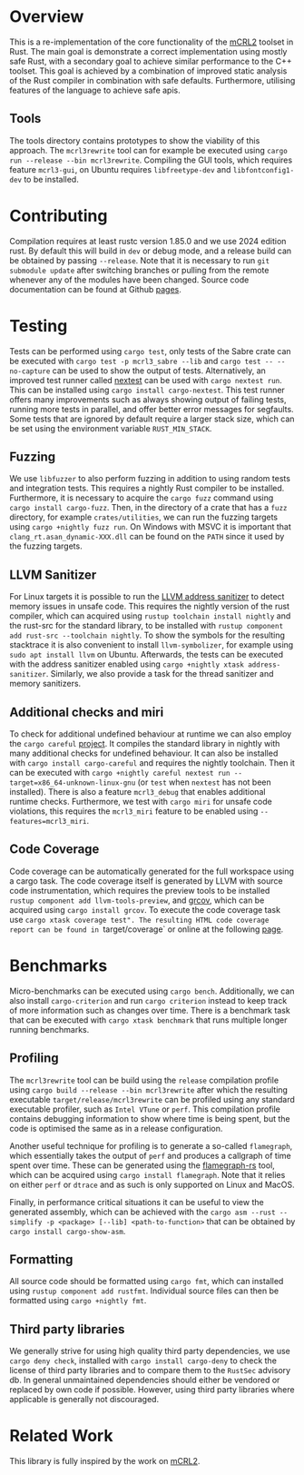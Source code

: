 # Overview

This is a re-implementation of the core functionality of the [mCRL2](https://mcrl2.org) toolset in Rust. The main goal is demonstrate a correct implementation using mostly safe Rust, with a secondary goal to achieve similar performance to the C++ toolset. This goal is achieved by a combination of improved static analysis of the Rust compiler in combination with safe defaults. Furthermore, utilising features of the language to achieve safe apis.

## Tools

The tools directory contains prototypes to show the viability of this approach. The `mcrl3rewrite` tool can for example be executed using `cargo run --release --bin mcrl3rewrite`. Compiling the GUI tools, which requires feature `mcrl3-gui`, on Ubuntu requires `libfreetype-dev` and `libfontconfig1-dev` to be installed.

# Contributing

Compilation requires at least rustc version 1.85.0 and we use 2024 edition rust. By default this will build in `dev` or debug mode, and a release build can be obtained by passing `--release`. Note that it is necessary to run `git submodule update` after switching branches or pulling from the remote whenever any of the modules have been changed. Source code documentation can be found at Github [pages](https://mlaveaux.github.io/mCRL3/mcrl3/index.html).

# Testing

Tests can be performed using `cargo test`, only tests of the Sabre crate can be executed with `cargo test -p mcrl3_sabre --lib` and `cargo test -- --no-capture` can be used to show the output of tests. Alternatively, an improved test runner called [nextest](https://nexte.st/) can be used with `cargo nextest run`. This can be installed using `cargo install cargo-nextest`. This test runner offers many improvements such as always showing output of failing tests, running more tests in parallel, and offer better error messages for segfaults. Some tests that are ignored by default require a larger stack size, which can be set using the environment variable `RUST_MIN_STACK`.

## Fuzzing

We use `libfuzzer` to also perform fuzzing in addition to using random tests and integration tests. This requires a nightly Rust compiler to be installed. Furthermore, it is necessary to acquire the `cargo fuzz` command using `cargo install cargo-fuzz`. Then, in the directory of a crate that has a `fuzz` directory, for example `crates/utilities`, we can run the fuzzing targets using `cargo +nightly fuzz run`. On Windows with MSVC it is important that `clang_rt.asan_dynamic-XXX.dll` can be found on the `PATH` since it used by the fuzzing targets.

## LLVM Sanitizer

For Linux targets it is  possible to run the [LLVM address sanitizer](https://clang.llvm.org/docs/AddressSanitizer.html) to detect memory issues in unsafe code. This requires the nightly version of the rust compiler, which can acquired using `rustup toolchain install nightly` and the rust-src for the standard library, to be installed with `rustup component add rust-src --toolchain nightly`. To show the symbols for the resulting stacktrace it is also convenient to install `llvm-symbolizer`, for example using `sudo apt install llvm` on Ubuntu. Afterwards, the tests can be executed with the address sanitizer enabled using `cargo +nightly xtask address-sanitizer`. Similarly, we also provide a task for the thread sanitizer and memory sanitizers.

## Additional checks and miri

To check for additional undefined behaviour at runtime we can also employ the `cargo careful` [project](https://github.com/RalfJung/cargo-careful). It compiles the standard library in nightly with many additional checks for undefined behaviour. It can also be installed with `cargo install cargo-careful` and requires the nightly toolchain. Then it can be executed with `cargo +nightly careful nextest run --target=x86_64-unknown-linux-gnu` (or `test` when `nextest` has not been installed). There is also a feature `mcrl3_debug` that enables additional runtime checks. Furthermore, we test with `cargo miri` for unsafe code violations, this requires the `mcrl3_miri` feature to be enabled using `--features=mcrl3_miri`.

## Code Coverage

Code coverage can be automatically generated for the full workspace using a cargo task. The code coverage itself is generated by LLVM with source code instrumentation, which requires the preview tools to be installed `rustup component add llvm-tools-preview`, and [grcov](https://github.com/mozilla/grcov), which can be acquired using `cargo install grcov`. To execute the code coverage task use `cargo xtask coverage test". The resulting HTML code coverage report can be found in `target/coverage` or online at the following [page](https://mlaveaux.github.io/mCRL2-rust/coverage/index.html). 

# Benchmarks

Micro-benchmarks can be executed using `cargo bench`. Additionally, we can also install `cargo-criterion` and run `cargo criterion` instead to keep track of more information such as changes over time. There is a benchmark task that can be executed with `cargo xtask benchmark` that runs multiple longer running benchmarks.

## Profiling

The `mcrl3rewrite` tool can be build using the `release` compilation profile using `cargo build --release --bin mcrl3rewrite` after which the resulting executable `target/release/mcrl3rewrite` can be profiled using any standard executable profiler, such as `Intel VTune` or `perf`. This compilation profile contains debugging information to show where time is being spent, but the code is optimised the same as in a release configuration.

Another useful technique for profiling is to generate a so-called `flamegraph`, which essentially takes the output of `perf` and produces a callgraph of time spent over time. These can be generated using the [flamegraph-rs](https://github.com/flamegraph-rs/flamegraph) tool, which can be acquired using `cargo install flamegraph`. Note that it relies on either `perf` or `dtrace` and as such is only supported on Linux and MacOS.

Finally, in performance critical situations it can be useful to view the generated assembly, which can be achieved with the `cargo asm --rust --simplify -p <package> [--lib] <path-to-function>` that can be obtained by `cargo install cargo-show-asm`.

## Formatting

All source code should be formatted using `cargo fmt`, which can installed using `rustup component add rustfmt`. Individual source files can then be formatted using `cargo +nightly fmt`.

## Third party libraries

We generally strive for using high quality third party dependencies, we use `cargo deny check`, installed with `cargo install cargo-deny` to check the license of third party libraries and to compare them to the `RustSec` advisory db. In general unmaintained dependencies should either be vendored or replaced by own code if possible. However, using third party libraries where applicable is generally not discouraged.

# Related Work

This library is fully inspired by the work on [mCRL2](https://github.com/mCRL2org/mCRL2).